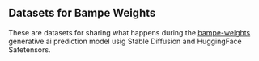## Datasets for Bampe Weights

These are datasets for sharing what happens during the [bampe-weights](https://github.com/matlok-ai/bampe-weights) generative ai prediction model usig Stable Diffusion and HuggingFace Safetensors.

